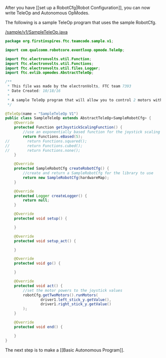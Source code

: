 After you have [[set up a RobotCfg|Robot Configuration]], you can now write TeleOp and Autonomous OpModes.

The following is a sample TeleOp program that uses the sample RobotCfg.

[/sample/v1/SampleTeleOp.java](https://github.com/FTC7393/EVLib/blob/master/sample/v1/SampleTeleOp.java)
```java
package org.firstinspires.ftc.teamcode.sample.v1;

import com.qualcomm.robotcore.eventloop.opmode.TeleOp;

import ftc.electronvolts.util.Function;
import ftc.electronvolts.util.Functions;
import ftc.electronvolts.util.files.Logger;
import ftc.evlib.opmodes.AbstractTeleOp;

/**
 * This file was made by the electronVolts, FTC team 7393
 * Date Created: 10/18/16
 *
 * A sample TeleOp program that will allow you to control 2 motors with the left and right joysticks
 */

@TeleOp(name = "SampleTeleOp V1")
public class SampleTeleOp extends AbstractTeleOp<SampleRobotCfg> {
    @Override
    protected Function getJoystickScalingFunction() {
        //use an exponentially based function for the joystick scaling to allow fine control
        return Functions.eBased(5);
//        return Functions.squared();
//        return Functions.cubed();
//        return Functions.none();
    }

    @Override
    protected SampleRobotCfg createRobotCfg() {
        //create and return a SampleRobotCfg for the library to use
        return new SampleRobotCfg(hardwareMap);
    }

    @Override
    protected Logger createLogger() {
        return null;
    }

    @Override
    protected void setup() {

    }

    @Override
    protected void setup_act() {

    }

    @Override
    protected void go() {

    }

    @Override
    protected void act() {
        //set the motor powers to the joystick values
        robotCfg.getTwoMotors().runMotors(
                driver1.left_stick_y.getValue(),
                driver1.right_stick_y.getValue()
        );
    }

    @Override
    protected void end() {

    }
}
```

The next step is to make a [[Basic Autonomous Program]].